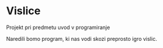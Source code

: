 # Vislice

Projekt pri predmetu uvod v programiranje

Naredili bomo program, ki nas vodi skozi preprosto igro vislic.
